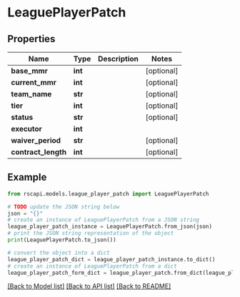 # LeaguePlayerPatch


## Properties

Name | Type | Description | Notes
------------ | ------------- | ------------- | -------------
**base_mmr** | **int** |  | [optional] 
**current_mmr** | **int** |  | [optional] 
**team_name** | **str** |  | [optional] 
**tier** | **int** |  | [optional] 
**status** | **str** |  | [optional] 
**executor** | **int** |  | 
**waiver_period** | **str** |  | [optional] 
**contract_length** | **int** |  | [optional] 

## Example

```python
from rscapi.models.league_player_patch import LeaguePlayerPatch

# TODO update the JSON string below
json = "{}"
# create an instance of LeaguePlayerPatch from a JSON string
league_player_patch_instance = LeaguePlayerPatch.from_json(json)
# print the JSON string representation of the object
print(LeaguePlayerPatch.to_json())

# convert the object into a dict
league_player_patch_dict = league_player_patch_instance.to_dict()
# create an instance of LeaguePlayerPatch from a dict
league_player_patch_form_dict = league_player_patch.from_dict(league_player_patch_dict)
```
[[Back to Model list]](../README.md#documentation-for-models) [[Back to API list]](../README.md#documentation-for-api-endpoints) [[Back to README]](../README.md)


